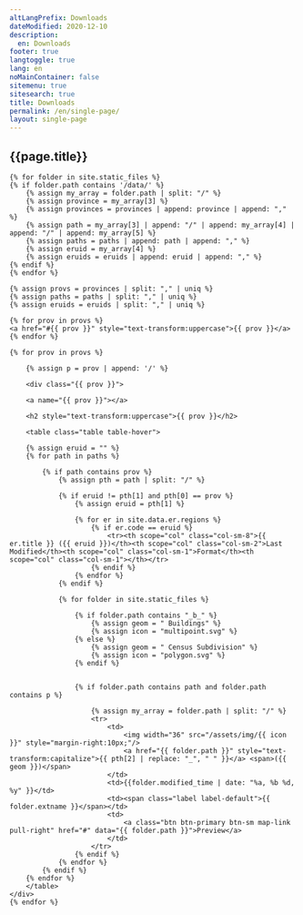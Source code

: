 ```yaml
---
altLangPrefix: Downloads
dateModified: 2020-12-10
description:
  en: Downloads
footer: true
langtoggle: true
lang: en
noMainContainer: false
sitemenu: true
sitesearch: true
title: Downloads
permalink: /en/single-page/
layout: single-page
---
```


<h2>{{page.title}}</h2>

<section>

    {% for folder in site.static_files %}
    {% if folder.path contains '/data/' %}
        {% assign my_array = folder.path | split: "/" %}
        {% assign province = my_array[3] %}
        {% assign provinces = provinces | append: province | append: "," %}
        {% assign path = my_array[3] | append: "/" | append: my_array[4] | append: "/" | append: my_array[5] %}
        {% assign paths = paths | append: path | append: "," %}
        {% assign eruid = my_array[4] %}
        {% assign eruids = eruids | append: eruid | append: "," %}
    {% endif %}
    {% endfor %}
    
    {% assign provs = provinces | split: "," | uniq %}
    {% assign paths = paths | split: "," | uniq %}
    {% assign eruids = eruids | split: "," | uniq %}

    {% for prov in provs %}
    <a href="#{{ prov }}" style="text-transform:uppercase">{{ prov }}</a> 
    {% endfor %}
    
    {% for prov in provs %}

        {% assign p = prov | append: '/' %}
        
        <div class="{{ prov }}">

        <a name="{{ prov }}"></a>

        <h2 style="text-transform:uppercase">{{ prov }}</h2>

        <table class="table table-hover">

        {% assign eruid = "" %}
        {% for path in paths %}

            {% if path contains prov %}
                {% assign pth = path | split: "/" %}
                
                {% if eruid != pth[1] and pth[0] == prov %}
                    {% assign eruid = pth[1] %}

                    {% for er in site.data.er.regions %}
                        {% if er.code == eruid %}
                            <tr><th scope="col" class="col-sm-8">{{ er.title }} ({{ eruid }})</th><th scope="col" class="col-sm-2">Last Modified</th><th scope="col" class="col-sm-1">Format</th><th scope="col" class="col-sm-1"></th></tr>
                        {% endif %}
                    {% endfor %}
                {% endif %}
            
                {% for folder in site.static_files %}

                    {% if folder.path contains "_b_" %}
                        {% assign geom = " Buildings" %}
                        {% assign icon = "multipoint.svg" %}
                    {% else %}
                        {% assign geom = " Census Subdivision" %}
                        {% assign icon = "polygon.svg" %}
                    {% endif %}


                    {% if folder.path contains path and folder.path contains p %}

                        {% assign my_array = folder.path | split: "/" %}
                        <tr>
                            <td>
                                <img width="36" src="/assets/img/{{ icon }}" style="margin-right:10px;"/>
                                <a href="{{ folder.path }}" style="text-transform:capitalize">{{ pth[2] | replace: "_", " " }}</a> <span>({{ geom }})</span>
                            </td>
                            <td>{{folder.modified_time | date: "%a, %b %d, %y" }}</td>
                            <td><span class="label label-default">{{ folder.extname }}</span></td>
                            <td>
                                <a class="btn btn-primary btn-sm map-link pull-right" href="#" data="{{ folder.path }}">Preview</a>
                            </td>
                        </tr>
                    {% endif %}
                {% endfor %}
            {% endif %}
        {% endfor %}
        </table>
    </div>
    {% endfor %}

</section>

